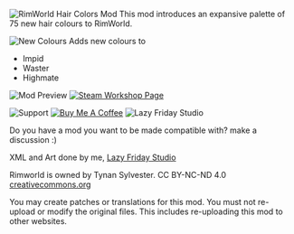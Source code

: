 ![RimWorld Hair Colors Mod](https://i.imgur.com/PYPncT6.png)
This mod introduces an expansive palette of 75 new hair colours to RimWorld.

![New Colours](https://imgur.com/krl2et8.png)
Adds new colours to
- Impid
- Waster
- Highmate

![Mod Preview](https://i.imgur.com/j2Qa3am.png)
[![Steam Workshop Page](https://imgur.com/tEMTam9.png)](https://steamcommunity.com/workshop/filedetails/?id=3221829785)

![Support](https://i.imgur.com/Wtg1ZwF.png)
[![Buy Me A Coffee](https://i.imgur.com/6UlYsZA.png)](https://www.buymeacoffee.com/LFStudio)
![Lazy Friday Studio](https://i.imgur.com/IwC9ybE.png)

Do you have a mod you want to be made compatible with? make a discussion :)

XML and Art done by me, [Lazy Friday Studio](https://www.lazyfridaystudio.com)

Rimworld is owned by Tynan Sylvester.
CC BY-NC-ND 4.0 [creativecommons.org](https://creativecommons.org)

You may create patches or translations for this mod. You must not re-upload or modify the original files. This includes re-uploading this mod to other websites.